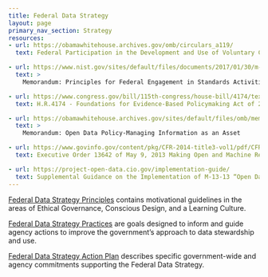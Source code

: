 ```yaml
---
title: Federal Data Strategy
layout: page
primary_nav_section: Strategy
resources:
- url: https://obamawhitehouse.archives.gov/omb/circulars_a119/
  text: Federal Participation in the Development and Use of Voluntary Consensus Standards and in Conformity Assessment Activities

- url: https://www.nist.gov/sites/default/files/documents/2017/01/30/m-12-08_1.pdf
  text: >
    Memorandum: Principles for Federal Engagement in Standards Activities to Address National Priorities

- url: https://www.congress.gov/bill/115th-congress/house-bill/4174/text
  text: H.R.4174 - Foundations for Evidence-Based Policymaking Act of 2018 Title II - OPEN Government Data Act

- url: https://obamawhitehouse.archives.gov/sites/default/files/omb/memoranda/2013/m-13-13.pdf
  text: >
    Memorandum: Open Data Policy-Managing Information as an Asset

- url: https://www.govinfo.gov/content/pkg/CFR-2014-title3-vol1/pdf/CFR-2014-title3-vol1-eo13642.pdf
  text: Executive Order 13642 of May 9, 2013 Making Open and Machine Readable the New Default for Government Information

- url: https://project-open-data.cio.gov/implementation-guide/
  text: Supplemental Guidance on the Implementation of M-13-13 “Open Data Policy – Managing Information as an Asset”
---
```


[Federal Data Strategy Principles](https://strategy.data.gov/principles/)
contains motivational guidelines in the areas of Ethical Governance, Conscious
Design, and a Learning Culture.

[Federal Data Strategy Practices](https://strategy.data.gov/practices/) are
goals designed to inform and guide agency actions to improve the government’s
approach to data stewardship and use.

[Federal Data Strategy Action Plan](https://strategy.data.gov/action-plan/)
describes specific government-wide and agency commitments supporting the Federal
Data Strategy.
